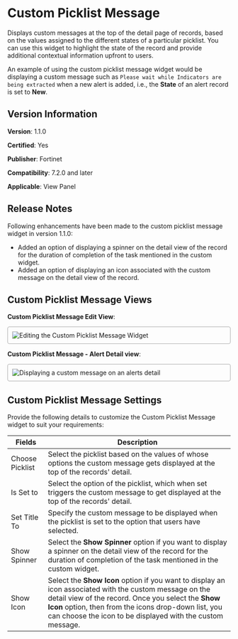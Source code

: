 # Custom Picklist Message

Displays custom messages at the top of the detail page of records, based on the values assigned to the different states of a particular picklist. You can use this widget to highlight the state of the record and provide additional contextual information upfront to users.

An example of using the custom picklist message widget would be displaying a custom message such as `Please wait while Indicators are being extracted` when a new alert is added, i.e., the **State** of an alert record is set to **New**.

## Version Information

**Version**: 1.1.0

**Certified**: Yes

**Publisher**: Fortinet  

**Compatibility**: 7.2.0 and later  

**Applicable**: View Panel

## Release Notes

Following enhancements have been made to the custom picklist message widget in version 1.1.0:

- Added an option of displaying a spinner on the detail view of the record for the duration of completion of the task mentioned in the custom widget.
- Added an option of displaying an icon associated with the custom message on the detail view of the record. 

## Custom Picklist Message Views

**Custom Picklist Message Edit View**:

<img src="https://raw.githubusercontent.com/fortinet-fortisoar/widget-custom-picklist-message/release/1.1.0/docs/media/custom-picklist-msg-edit-view.png" alt="Editing the Custom Picklist Message Widget" style="border: 1px solid #A9A9A9; border-radius: 4px; padding: 10px; display: block; margin-left: auto; margin-right: auto;">

**Custom Picklist Message - Alert Detail view**:

<img src="https://raw.githubusercontent.com/fortinet-fortisoar/widget-custom-picklist-message/release/1.1.0/docs/media/detail-view-custom_msg.png" alt="Displaying a custom message on an alerts detail" style="border: 1px solid #A9A9A9; border-radius: 4px; padding: 10px; display: block; margin-left: auto; margin-right: auto;">

## Custom Picklist Message Settings

Provide the following details to customize the Custom Picklist Message widget to suit your requirements:

| Fields          | Description                              |
| --------------- | ---------------------------------------- |
| Choose Picklist | Select the picklist based on the values of whose options the custom message gets displayed at the top of the records' detail. |
| Is Set to       | Select the option of the picklist, which when set triggers the custom message to get displayed at the top of the records' detail. |
| Set Title To    | Specify the custom message to be displayed when the picklist is set to the option that users have selected. |
| Show Spinner    | Select the **Show Spinner** option if you want to display a spinner on the detail view of the record for the duration of completion of the task mentioned in the custom widget. |
| Show Icon       | Select the **Show Icon** option if you want to display an icon associated with the custom message on the detail view of the record. Once you select the **Show Icon** option, then from the icons drop-down list, you can choose the icon to be displayed with the custom message. |

